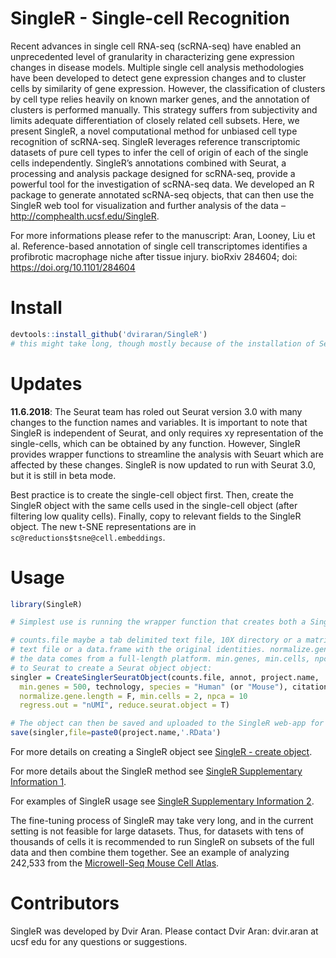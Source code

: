 # SingleR - Single-cell Recognition

Recent advances in single cell RNA-seq (scRNA-seq) have enabled an unprecedented level of granularity in characterizing gene expression changes in disease models. Multiple single cell analysis methodologies have been developed to detect gene expression changes and to cluster cells by similarity of gene expression. However, the classification of clusters by cell type relies heavily on known marker genes, and the annotation of clusters is performed manually. This strategy suffers from subjectivity and limits adequate differentiation of closely related cell subsets. Here, we present SingleR, a novel computational method for unbiased cell type recognition of scRNA-seq. SingleR leverages reference transcriptomic datasets of pure cell types to infer the cell of origin of each of the single cells independently. SingleR’s annotations combined with Seurat, a processing and analysis package designed for scRNA-seq, provide a powerful tool for the investigation of scRNA-seq data. We developed an R package to generate annotated scRNA-seq objects, that can then use the SingleR web tool for visualization and further analysis of the data – <http://comphealth.ucsf.edu/SingleR>.

For more informations please refer to the manuscript: Aran, Looney, Liu et al. Reference-based annotation of single cell transcriptomes identifies a profibrotic macrophage niche after tissue injury. bioRxiv 284604; doi: https://doi.org/10.1101/284604

# Install

```R
devtools::install_github('dviraran/SingleR')
# this might take long, though mostly because of the installation of Seurat.
```

# Updates

**11.6.2018**: The Seurat team has roled out Seurat version 3.0 with many changes to the function names and variables. It is important to note that SingleR is independent of Seurat, and only requires xy representation of the single-cells, which can be obtained by any function. However, SingleR provides wrapper functions to streamline the analysis with Seuart which are affected by these changes. SingleR is now updated to run with Seurat 3.0, but it is still in beta mode. 

Best practice is to create the single-cell object first. Then, create the SingleR object with the same cells used in the single-cell object (after filtering low quality cells). Finally, copy to relevant fields to the SingleR object. The new t-SNE representations are in 
`sc@reductions$tsne@cell.embeddings`.

# Usage

```R
library(SingleR)

# Simplest use is running the wrapper function that creates both a SingleR and Seurat object:

# counts.file maybe a tab delimited text file, 10X directory or a matrix. annot is a tab delimited 
# text file or a data.frame with the original identities. normalize.gene.length should be true if 
# the data comes from a full-length platform. min.genes, min.cells, npca and regress.out are passed 
# to Seurat to create a Seurat object object:
singler = CreateSinglerSeuratObject(counts.file, annot, project.name,
  min.genes = 500, technology, species = "Human" (or "Mouse"), citation,
  normalize.gene.length = F, min.cells = 2, npca = 10
  regress.out = "nUMI", reduce.seurat.object = T)

# The object can then be saved and uploaded to the SingleR web-app for further analysis and visualization or using functions available in the SingleR package (see vignette).
save(singler,file=paste0(project.name,'.RData')
```

For more details on creating a SingleR object see [SingleR - create object](http://comphealth.ucsf.edu/sample-apps/SingleR/SingleR_create.html).

For more details about the SingleR method see [SingleR Supplementary Information 1](http://comphealth.ucsf.edu/sample-apps/SingleR/SupplementaryInformation1.html).

For examples of SingleR usage see [SingleR Supplementary Information 2](http://comphealth.ucsf.edu/sample-apps/SingleR/SupplementaryInformation2.html).

The fine-tuning process of SingleR may take very long, and in the current setting is not feasible for large datasets. Thus, for datasets with tens of thousands of cells it is recommended to run SingleR on subsets of the full data and then combine them together. See an example of analyzing 242,533 from the [Microwell-Seq Mouse Cell Atlas](http://comphealth.ucsf.edu/sample-apps/SingleR/SingleR.MCA.html).

# Contributors

SingleR was developed by Dvir Aran. Please contact Dvir Aran: dvir.aran at ucsf edu for any questions or suggestions.

